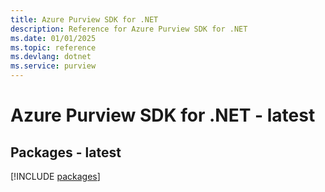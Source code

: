 ```yaml
---
title: Azure Purview SDK for .NET
description: Reference for Azure Purview SDK for .NET
ms.date: 01/01/2025
ms.topic: reference
ms.devlang: dotnet
ms.service: purview
---
```

# Azure Purview SDK for .NET - latest
## Packages - latest
[!INCLUDE [packages](purview-index.md)]